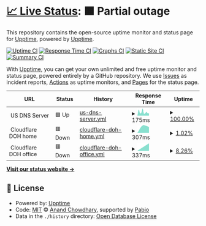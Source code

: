 # [📈 Live Status](https://demo.upptime.js.org): <!--live status--> **🟧 Partial outage**

This repository contains the open-source uptime monitor and status page for [Upptime](https://upptime.js.org), powered by [Upptime](https://github.com/upptime/upptime).

[![Uptime CI](https://github.com/BIGboss248/UPPTIME/workflows/Uptime%20CI/badge.svg)](https://github.com/BIGboss248/UPPTIME/actions?query=workflow%3A%22Uptime+CI%22)
[![Response Time CI](https://github.com/BIGboss248/UPPTIME/workflows/Response%20Time%20CI/badge.svg)](https://github.com/BIGboss248/UPPTIME/actions?query=workflow%3A%22Response+Time+CI%22)
[![Graphs CI](https://github.com/BIGboss248/UPPTIME/workflows/Graphs%20CI/badge.svg)](https://github.com/BIGboss248/UPPTIME/actions?query=workflow%3A%22Graphs+CI%22)
[![Static Site CI](https://github.com/BIGboss248/UPPTIME/workflows/Static%20Site%20CI/badge.svg)](https://github.com/BIGboss248/UPPTIME/actions?query=workflow%3A%22Static+Site+CI%22)
[![Summary CI](https://github.com/BIGboss248/UPPTIME/workflows/Summary%20CI/badge.svg)](https://github.com/BIGboss248/UPPTIME/actions?query=workflow%3A%22Summary+CI%22)

With [Upptime](https://upptime.js.org), you can get your own unlimited and free uptime monitor and status page, powered entirely by a GitHub repository. We use [Issues](https://github.com/upptime/upptime/issues) as incident reports, [Actions](https://github.com/BIGboss248/UPPTIME/actions) as uptime monitors, and [Pages](https://demo.upptime.js.org) for the status page.

<!--start: status pages-->
<!-- This summary is generated by Upptime (https://github.com/upptime/upptime) -->
<!-- Do not edit this manually, your changes will be overwritten -->
<!-- prettier-ignore -->
| URL | Status | History | Response Time | Uptime |
| --- | ------ | ------- | ------------- | ------ |
| <img alt="" src="https://icons.duckduckgo.com/ip3/null.ico" height="13"> US DNS Server | 🟩 Up | [us-dns-server.yml](https://github.com/BIGboss248/UPPTIME/commits/HEAD/history/us-dns-server.yml) | <details><summary><img alt="Response time graph" src="./graphs/us-dns-server/response-time-week.png" height="20"> 175ms</summary><br><a href="https://uptime.newage.rest/history/us-dns-server"><img alt="Response time 167" src="https://img.shields.io/endpoint?url=https%3A%2F%2Fraw.githubusercontent.com%2FBIGboss248%2FUPPTIME%2FHEAD%2Fapi%2Fus-dns-server%2Fresponse-time.json"></a><br><a href="https://uptime.newage.rest/history/us-dns-server"><img alt="24-hour response time 156" src="https://img.shields.io/endpoint?url=https%3A%2F%2Fraw.githubusercontent.com%2FBIGboss248%2FUPPTIME%2FHEAD%2Fapi%2Fus-dns-server%2Fresponse-time-day.json"></a><br><a href="https://uptime.newage.rest/history/us-dns-server"><img alt="7-day response time 175" src="https://img.shields.io/endpoint?url=https%3A%2F%2Fraw.githubusercontent.com%2FBIGboss248%2FUPPTIME%2FHEAD%2Fapi%2Fus-dns-server%2Fresponse-time-week.json"></a><br><a href="https://uptime.newage.rest/history/us-dns-server"><img alt="30-day response time 167" src="https://img.shields.io/endpoint?url=https%3A%2F%2Fraw.githubusercontent.com%2FBIGboss248%2FUPPTIME%2FHEAD%2Fapi%2Fus-dns-server%2Fresponse-time-month.json"></a><br><a href="https://uptime.newage.rest/history/us-dns-server"><img alt="1-year response time 167" src="https://img.shields.io/endpoint?url=https%3A%2F%2Fraw.githubusercontent.com%2FBIGboss248%2FUPPTIME%2FHEAD%2Fapi%2Fus-dns-server%2Fresponse-time-year.json"></a></details> | <details><summary><a href="https://uptime.newage.rest/history/us-dns-server">100.00%</a></summary><a href="https://uptime.newage.rest/history/us-dns-server"><img alt="All-time uptime 100.00%" src="https://img.shields.io/endpoint?url=https%3A%2F%2Fraw.githubusercontent.com%2FBIGboss248%2FUPPTIME%2FHEAD%2Fapi%2Fus-dns-server%2Fuptime.json"></a><br><a href="https://uptime.newage.rest/history/us-dns-server"><img alt="24-hour uptime 100.00%" src="https://img.shields.io/endpoint?url=https%3A%2F%2Fraw.githubusercontent.com%2FBIGboss248%2FUPPTIME%2FHEAD%2Fapi%2Fus-dns-server%2Fuptime-day.json"></a><br><a href="https://uptime.newage.rest/history/us-dns-server"><img alt="7-day uptime 100.00%" src="https://img.shields.io/endpoint?url=https%3A%2F%2Fraw.githubusercontent.com%2FBIGboss248%2FUPPTIME%2FHEAD%2Fapi%2Fus-dns-server%2Fuptime-week.json"></a><br><a href="https://uptime.newage.rest/history/us-dns-server"><img alt="30-day uptime 100.00%" src="https://img.shields.io/endpoint?url=https%3A%2F%2Fraw.githubusercontent.com%2FBIGboss248%2FUPPTIME%2FHEAD%2Fapi%2Fus-dns-server%2Fuptime-month.json"></a><br><a href="https://uptime.newage.rest/history/us-dns-server"><img alt="1-year uptime 100.00%" src="https://img.shields.io/endpoint?url=https%3A%2F%2Fraw.githubusercontent.com%2FBIGboss248%2FUPPTIME%2FHEAD%2Fapi%2Fus-dns-server%2Fuptime-year.json"></a></details>
| <img alt="" src="https://icons.duckduckgo.com/ip3/null.ico" height="13"> Cloudflare DOH home | 🟥 Down | [cloudflare-doh-home.yml](https://github.com/BIGboss248/UPPTIME/commits/HEAD/history/cloudflare-doh-home.yml) | <details><summary><img alt="Response time graph" src="./graphs/cloudflare-doh-home/response-time-week.png" height="20"> 307ms</summary><br><a href="https://uptime.newage.rest/history/cloudflare-doh-home"><img alt="Response time 307" src="https://img.shields.io/endpoint?url=https%3A%2F%2Fraw.githubusercontent.com%2FBIGboss248%2FUPPTIME%2FHEAD%2Fapi%2Fcloudflare-doh-home%2Fresponse-time.json"></a><br><a href="https://uptime.newage.rest/history/cloudflare-doh-home"><img alt="24-hour response time 307" src="https://img.shields.io/endpoint?url=https%3A%2F%2Fraw.githubusercontent.com%2FBIGboss248%2FUPPTIME%2FHEAD%2Fapi%2Fcloudflare-doh-home%2Fresponse-time-day.json"></a><br><a href="https://uptime.newage.rest/history/cloudflare-doh-home"><img alt="7-day response time 307" src="https://img.shields.io/endpoint?url=https%3A%2F%2Fraw.githubusercontent.com%2FBIGboss248%2FUPPTIME%2FHEAD%2Fapi%2Fcloudflare-doh-home%2Fresponse-time-week.json"></a><br><a href="https://uptime.newage.rest/history/cloudflare-doh-home"><img alt="30-day response time 307" src="https://img.shields.io/endpoint?url=https%3A%2F%2Fraw.githubusercontent.com%2FBIGboss248%2FUPPTIME%2FHEAD%2Fapi%2Fcloudflare-doh-home%2Fresponse-time-month.json"></a><br><a href="https://uptime.newage.rest/history/cloudflare-doh-home"><img alt="1-year response time 307" src="https://img.shields.io/endpoint?url=https%3A%2F%2Fraw.githubusercontent.com%2FBIGboss248%2FUPPTIME%2FHEAD%2Fapi%2Fcloudflare-doh-home%2Fresponse-time-year.json"></a></details> | <details><summary><a href="https://uptime.newage.rest/history/cloudflare-doh-home">1.02%</a></summary><a href="https://uptime.newage.rest/history/cloudflare-doh-home"><img alt="All-time uptime 1.02%" src="https://img.shields.io/endpoint?url=https%3A%2F%2Fraw.githubusercontent.com%2FBIGboss248%2FUPPTIME%2FHEAD%2Fapi%2Fcloudflare-doh-home%2Fuptime.json"></a><br><a href="https://uptime.newage.rest/history/cloudflare-doh-home"><img alt="24-hour uptime 1.02%" src="https://img.shields.io/endpoint?url=https%3A%2F%2Fraw.githubusercontent.com%2FBIGboss248%2FUPPTIME%2FHEAD%2Fapi%2Fcloudflare-doh-home%2Fuptime-day.json"></a><br><a href="https://uptime.newage.rest/history/cloudflare-doh-home"><img alt="7-day uptime 1.02%" src="https://img.shields.io/endpoint?url=https%3A%2F%2Fraw.githubusercontent.com%2FBIGboss248%2FUPPTIME%2FHEAD%2Fapi%2Fcloudflare-doh-home%2Fuptime-week.json"></a><br><a href="https://uptime.newage.rest/history/cloudflare-doh-home"><img alt="30-day uptime 1.02%" src="https://img.shields.io/endpoint?url=https%3A%2F%2Fraw.githubusercontent.com%2FBIGboss248%2FUPPTIME%2FHEAD%2Fapi%2Fcloudflare-doh-home%2Fuptime-month.json"></a><br><a href="https://uptime.newage.rest/history/cloudflare-doh-home"><img alt="1-year uptime 1.02%" src="https://img.shields.io/endpoint?url=https%3A%2F%2Fraw.githubusercontent.com%2FBIGboss248%2FUPPTIME%2FHEAD%2Fapi%2Fcloudflare-doh-home%2Fuptime-year.json"></a></details>
| <img alt="" src="https://icons.duckduckgo.com/ip3/null.ico" height="13"> Cloudflare DOH office | 🟥 Down | [cloudflare-doh-office.yml](https://github.com/BIGboss248/UPPTIME/commits/HEAD/history/cloudflare-doh-office.yml) | <details><summary><img alt="Response time graph" src="./graphs/cloudflare-doh-office/response-time-week.png" height="20"> 337ms</summary><br><a href="https://uptime.newage.rest/history/cloudflare-doh-office"><img alt="Response time 337" src="https://img.shields.io/endpoint?url=https%3A%2F%2Fraw.githubusercontent.com%2FBIGboss248%2FUPPTIME%2FHEAD%2Fapi%2Fcloudflare-doh-office%2Fresponse-time.json"></a><br><a href="https://uptime.newage.rest/history/cloudflare-doh-office"><img alt="24-hour response time 337" src="https://img.shields.io/endpoint?url=https%3A%2F%2Fraw.githubusercontent.com%2FBIGboss248%2FUPPTIME%2FHEAD%2Fapi%2Fcloudflare-doh-office%2Fresponse-time-day.json"></a><br><a href="https://uptime.newage.rest/history/cloudflare-doh-office"><img alt="7-day response time 337" src="https://img.shields.io/endpoint?url=https%3A%2F%2Fraw.githubusercontent.com%2FBIGboss248%2FUPPTIME%2FHEAD%2Fapi%2Fcloudflare-doh-office%2Fresponse-time-week.json"></a><br><a href="https://uptime.newage.rest/history/cloudflare-doh-office"><img alt="30-day response time 337" src="https://img.shields.io/endpoint?url=https%3A%2F%2Fraw.githubusercontent.com%2FBIGboss248%2FUPPTIME%2FHEAD%2Fapi%2Fcloudflare-doh-office%2Fresponse-time-month.json"></a><br><a href="https://uptime.newage.rest/history/cloudflare-doh-office"><img alt="1-year response time 337" src="https://img.shields.io/endpoint?url=https%3A%2F%2Fraw.githubusercontent.com%2FBIGboss248%2FUPPTIME%2FHEAD%2Fapi%2Fcloudflare-doh-office%2Fresponse-time-year.json"></a></details> | <details><summary><a href="https://uptime.newage.rest/history/cloudflare-doh-office">8.26%</a></summary><a href="https://uptime.newage.rest/history/cloudflare-doh-office"><img alt="All-time uptime 8.26%" src="https://img.shields.io/endpoint?url=https%3A%2F%2Fraw.githubusercontent.com%2FBIGboss248%2FUPPTIME%2FHEAD%2Fapi%2Fcloudflare-doh-office%2Fuptime.json"></a><br><a href="https://uptime.newage.rest/history/cloudflare-doh-office"><img alt="24-hour uptime 8.26%" src="https://img.shields.io/endpoint?url=https%3A%2F%2Fraw.githubusercontent.com%2FBIGboss248%2FUPPTIME%2FHEAD%2Fapi%2Fcloudflare-doh-office%2Fuptime-day.json"></a><br><a href="https://uptime.newage.rest/history/cloudflare-doh-office"><img alt="7-day uptime 8.26%" src="https://img.shields.io/endpoint?url=https%3A%2F%2Fraw.githubusercontent.com%2FBIGboss248%2FUPPTIME%2FHEAD%2Fapi%2Fcloudflare-doh-office%2Fuptime-week.json"></a><br><a href="https://uptime.newage.rest/history/cloudflare-doh-office"><img alt="30-day uptime 8.26%" src="https://img.shields.io/endpoint?url=https%3A%2F%2Fraw.githubusercontent.com%2FBIGboss248%2FUPPTIME%2FHEAD%2Fapi%2Fcloudflare-doh-office%2Fuptime-month.json"></a><br><a href="https://uptime.newage.rest/history/cloudflare-doh-office"><img alt="1-year uptime 8.26%" src="https://img.shields.io/endpoint?url=https%3A%2F%2Fraw.githubusercontent.com%2FBIGboss248%2FUPPTIME%2FHEAD%2Fapi%2Fcloudflare-doh-office%2Fuptime-year.json"></a></details>

<!--end: status pages-->

[**Visit our status website →**](https://demo.upptime.js.org)

## 📄 License

- Powered by: [Upptime](https://github.com/upptime/upptime)
- Code: [MIT](./LICENSE) © [Anand Chowdhary](https://anandchowdhary.com), supported by [Pabio](https://pabio.com)
- Data in the `./history` directory: [Open Database License](https://opendatacommons.org/licenses/odbl/1-0/)
